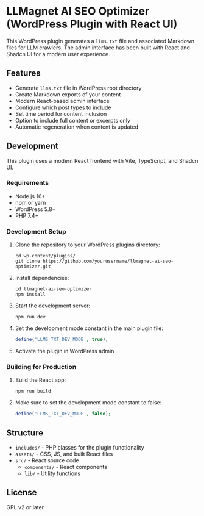 # LLMagnet AI SEO Optimizer (WordPress Plugin with React UI)

This WordPress plugin generates a `llms.txt` file and associated Markdown files for LLM crawlers. The admin interface has been built with React and Shadcn UI for a modern user experience.

## Features

- Generate `llms.txt` file in WordPress root directory
- Create Markdown exports of your content
- Modern React-based admin interface
- Configure which post types to include
- Set time period for content inclusion
- Option to include full content or excerpts only
- Automatic regeneration when content is updated

## Development

This plugin uses a modern React frontend with Vite, TypeScript, and Shadcn UI.

### Requirements

- Node.js 16+
- npm or yarn
- WordPress 5.8+
- PHP 7.4+

### Development Setup

1. Clone the repository to your WordPress plugins directory:
   ```
   cd wp-content/plugins/
   git clone https://github.com/yourusername/llmagnet-ai-seo-optimizer.git
   ```

2. Install dependencies:
   ```
   cd llmagnet-ai-seo-optimizer
   npm install
   ```

3. Start the development server:
   ```
   npm run dev
   ```

4. Set the development mode constant in the main plugin file:
   ```php
   define('LLMS_TXT_DEV_MODE', true);
   ```

5. Activate the plugin in WordPress admin

### Building for Production

1. Build the React app:
   ```
   npm run build
   ```

2. Make sure to set the development mode constant to false:
   ```php
   define('LLMS_TXT_DEV_MODE', false);
   ```

## Structure

- `includes/` - PHP classes for the plugin functionality
- `assets/` - CSS, JS, and built React files
- `src/` - React source code
  - `components/` - React components
  - `lib/` - Utility functions

## License

GPL v2 or later 